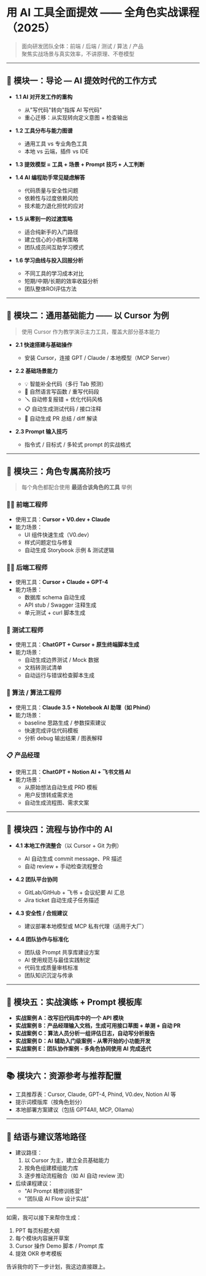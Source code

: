# 用 AI 工具全面提效 —— 全角色实战课程（2025）

> 面向研发团队全体：前端 / 后端 / 测试 / 算法 / 产品  
> 聚焦实战场景与真实效率，不讲原理、不卷模型  

---

## 📘 模块一：导论 — AI 提效时代的工作方式

- **1.1 AI 对开发工作的重构**  
  - 从"写代码"转向"指挥 AI 写代码"  
  - 重心迁移：从实现转向定义意图 + 检查输出

- **1.2 工具分布与能力图谱**  
  - 通用工具 vs 专业角色工具  
  - 本地 vs 云端，插件 vs IDE

- **1.3 提效模型 = 工具 + 场景 + Prompt 技巧 + 人工判断**

- **1.4 AI 编程助手常见疑虑解答**
  - 代码质量与安全性问题
  - 依赖性与过度依赖风险
  - 技术能力退化担忧的应对

- **1.5 从零到一的过渡策略**
  - 适合纯新手的入门路径
  - 建立信心的小胜利策略
  - 团队成员间互助学习模式

- **1.6 学习曲线与投入回报分析**
  - 不同工具的学习成本对比
  - 短期/中期/长期的效率收益分析
  - 团队整体ROI评估方法

---

## 🔧 模块二：通用基础能力 —— 以 Cursor 为例

> 使用 Cursor 作为教学演示主力工具，覆盖大部分基本能力

- **2.1 快速搭建与基础操作**  
  - 安装 Cursor，连接 GPT / Claude / 本地模型（MCP Server）

- **2.2 基础场景能力**
  - 💡 智能补全代码（多行 Tab 预测）  
  - 🧠 自然语言写函数 / 重写代码段  
  - 🪛 自动修复报错 + 优化代码风格  
  - 📋 自动生成测试代码 / 接口注释  
  - 📜 自动生成 PR 总结 / diff 解读

- **2.3 Prompt 输入技巧**  
  - 指令式 / 目标式 / 多轮式 prompt 的实战格式

---

## 🧩 模块三：角色专属高阶技巧

> 每个角色都配合使用 **最适合该角色的工具** 举例

### 👩‍💻 前端工程师

- 使用工具：**Cursor + V0.dev + Claude**  
- 能力场景：  
  - UI 组件快速生成（V0.dev）  
  - 样式问题定位与修复  
  - 自动生成 Storybook 示例 & 测试逻辑

### 🧑‍💻 后端工程师

- 使用工具：**Cursor + Claude + GPT-4**  
- 能力场景：  
  - 数据库 schema 自动生成  
  - API stub / Swagger 注释生成  
  - 单元测试 + curl 脚本生成

### 🧪 测试工程师

- 使用工具：**ChatGPT + Cursor + 原生终端脚本生成**  
- 能力场景：  
  - 自动生成边界测试 / Mock 数据  
  - 文档转测试清单  
  - 自动运行与错误检查脚本生成

### 🧠 算法 / 算法工程师

- 使用工具：**Claude 3.5 + Notebook AI 助理（如 Phind）**  
- 能力场景：  
  - baseline 思路生成 / 参数探索建议  
  - 快速完成评估代码模板  
  - 分析 debug 输出结果 / 图表解释

### 📋 产品经理

- 使用工具：**ChatGPT + Notion AI + 飞书文档 AI**  
- 能力场景：  
  - 从原始想法自动生成 PRD 模板  
  - 用户反馈转成需求池  
  - 自动生成流程图、需求文案

---

## 🔄 模块四：流程与协作中的 AI

- **4.1 本地工作流整合**（以 Cursor + Git 为例）  
  - AI 自动生成 commit message、PR 描述  
  - 自动 review + 手动检查流程整合

- **4.2 团队平台协同**  
  - GitLab/GitHub + 飞书 + 会议纪要 AI 汇总  
  - Jira ticket 自动生成子任务描述

- **4.3 安全性 / 合规建议**  
  - 建议部署本地模型或 MCP 私有代理（适用于大厂）

- **4.4 团队协作与标准化**
  - 团队级 Prompt 共享库建设方案
  - AI 使用规范与最佳实践制定
  - 代码生成质量审核标准
  - 团队知识沉淀与传承

---

## 🧪 模块五：实战演练 + Prompt 模板库

- **实战案例 A：改写旧代码库中的一个 API 模块**  
- **实战案例 B：产品经理输入文档，生成可用接口草图 + 单测 + 自动 PR**  
- **实战案例 C：算法人员分析一组评估日志，自动写分析报告**
- **实战案例 D：AI 辅助入门级案例 - 从零开始的小功能开发**
- **实战案例 E：团队协作案例 - 多角色协同使用 AI 完成迭代**

---

## 📚 模块六：资源参考与推荐配置

- 工具推荐表：Cursor, Claude, GPT-4, Phind, V0.dev, Notion AI 等  
- 提示词模版库（按角色划分）  
- 本地部署方案建议（包括 GPT4All, MCP, Ollama）

---

## 📌 结语与建议落地路径

- 建议路径：  
  1. 以 Cursor 为主，建立全员基础能力  
  2. 按角色组建模组能力库  
  3. 逐步推动流程融合（如 AI 自动 review 流）  
- 后续课程建议：  
  - "AI Prompt 精修训练营"  
  - "团队级 AI Flow 设计实战"

---

如需，我可以接下来帮你生成：
1. PPT 每页标题大纲  
2. 每个模块内容展开草案  
3. Cursor 操作 Demo 脚本 / Prompt 库  
4. 提效 OKR 参考模板

告诉我你的下一步计划，我这边直接跟上。
